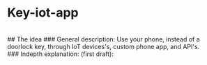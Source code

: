 # Key-iot-app
<br/>
## The idea
### General description:
Use your phone, instead of a doorlock key, through IoT devices's, custom phone app, and API's.
<br/>
### Indepth explanation:
(first draft):<br/>
